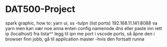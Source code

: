 # DAT500-Project

spark graphic, how to: 
yarn ui, ss -tulpn (list ports)
192.168.11.141:8088 va yarn men kan vær noe anna
enten config namenode dns eller paste inn rett ip (localhost) fra lista^^
legg til ipn me port i vscode ports, så åpne den i browser
finn jobb, gå til application master -hvis den fortsatt runna
